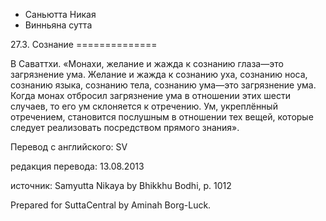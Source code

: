 









* Саньютта Никая
* Винньяна сутта


27\.3\. Сознание
\=\=\=\=\=\=\=\=\=\=\=\=\=\=



В Саваттхи\. «Монахи, желание и жажда к сознанию глаза—это загрязнение ума\. Желание и жажда к сознанию уха, сознанию носа, сознанию языка, сознанию тела, сознанию ума—это загрязнение ума\. Когда монах отбросил загрязнение ума в отношении этих шести случаев, то его ум склоняется к отречению\. Ум, укреплённый отречением, становится послушным в отношении тех вещей, которые следует реализовать посредством прямого знания»\.



Перевод с английского: SV


редакция перевода: 13\.08\.2013


источник: Samyutta Nikaya by Bhikkhu Bodhi, p\. 1012


Prepared for SuttaCentral by Aminah Borg\-Luck\.






